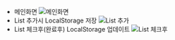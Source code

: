 * 메인화면
  ![메인화면](https://github.com/null-91/Todo-in-JS/blob/master/info/Todo-%EB%A9%94%EC%9D%B8%ED%99%94%EB%A9%B4.png)
* List 추가시 LocalStorage 저장
  ![List 추가](https://github.com/null-91/Todo-in-JS/blob/master/info/Todo-List%EC%B6%94%EA%B0%80%ED%9B%84LocalStorage%EC%A0%80%EC%9E%A5.png)
* List 체크후(완료후) LocalStorage 업데이트
  ![List 체크후](https://github.com/null-91/Todo-in-JS/blob/master/info/Todo-List%EC%99%84%EB%A3%8C(%ED%81%B4%EB%A6%AD%EC%8B%9C)LocalStorage%EB%82%B4%EC%9A%A9.png)
